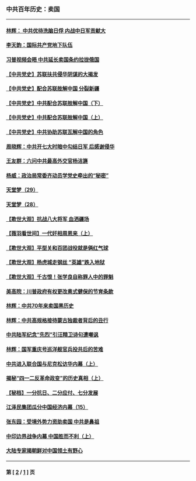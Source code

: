 ### 中共百年历史：卖国
---
#### [林辉： 中共优待洗脑日俘 内战中日军贡献大](../../pages/nf1176117/n13624644.md?01060430) 
#### [李天韵：国际共产党地下队伍](../../pages/nf1176117/n13611808.md?01060430) 
#### [习普视频会晤 中共延长卖国条约拉拢俄国](../../pages/nf1176117/n13060971.md?01060430) 
#### [【中共党史】苏联扶共侵华阴谋的大揭发](../../pages/nf1176117/n13056050.md?01060430) 
#### [【中共党史】配合苏联肢解中国 分裂新疆](../../pages/nf1176117/n13040700.md?01060430) 
#### [【中共党史】中共配合苏联肢解中国（下）](../../pages/nf1176117/n13035660.md?01060430) 
#### [【中共党史】中共配合苏联肢解中国（上）](../../pages/nf1176117/n13030262.md?01060430) 
#### [【中共党史】中共协助苏联瓦解中国的角色](../../pages/nf1176117/n13018109.md?01060430) 
#### [周晓辉：中共开七大时暗中勾结日军 后感谢侵华](../../pages/nf1176117/n12921960.md?01060430) 
#### [王友群：六问中共最高外交官杨洁篪](../../pages/nf1176117/n12836495.md?01060430) 
#### [杨威：政治局常委齐动员学党史牵出的“秘密”](../../pages/nf1176117/n12764642.md?01060430) 
#### [天堂梦（29）](../../pages/nf1176117/n12408465.md?01060430) 
#### [天堂梦（28）](../../pages/nf1176117/n12408309.md?01060430) 
#### [【欺世大观】抗战八大将军 血洒疆场](../../pages/nf1176117/n12357044.md?01060430) 
#### [【薇羽看世间】一代奸相周恩来（上）](../../pages/nf1176117/n12401109.md?01060430) 
#### [【欺世大观】平型关和百团战役就是俩红气球](../../pages/nf1176117/n12359157.md?01060430) 
#### [【欺世大观】杨虎城走钢丝 “英雄”跌入地狱](../../pages/nf1176117/n12358840.md?01060430) 
#### [【欺世大观】千古恨！张学良自称罪人中的罪魁](../../pages/nf1176117/n12358629.md?01060430) 
#### [美高院：川普政府有权更改奥式健保的节育条款](../../pages/nf1176117/n12242171.md?01060430) 
#### [林辉：中共70年来卖国黑历史](../../pages/nf1176117/n11552181.md?01060430) 
#### [林辉：中共高规格接待蒙古独裁者背后的丑行](../../pages/nf1176117/n11225005.md?01060430) 
#### [中共陆军纪念“先烈”引汪精卫诗句遭嘲讽](../../pages/nf1176117/n11153345.md?01060430) 
#### [林辉：国军重庆号巡洋舰官兵投共后的苦难](../../pages/nf1176117/n10997801.md?01060430) 
#### [中共进入联合国与尼克松访华内幕（上）](../../pages/nf1176117/n10138788.md?01060430) 
#### [揭秘“四一二反革命政变”的历史真相（上）](../../pages/nf1176117/n9996650.md?01060430) 
#### [【秘档】一分抗日、二分应付、七分发展](../../pages/nf1176117/n9331484.md?01060430) 
#### [江泽民集团瓜分中国经济内幕（15）](../../pages/nf1176117/n9268584.md?01060430) 
#### [张东园：受境外势力资助卖国 中共是鼻祖](../../pages/nf1176117/n9272480.md?01060430) 
#### [中印边界战争内幕 中国胜而不利（上）](../../pages/nf1176117/n9252458.md?01060430) 
#### [大陆专家揭朝鲜对中国领土有野心](../../pages/nf1176117/n9074056.md?01060430) 

---
#### 第 [ [2](./2.md?01060430) / [1](./1.md?01060430) ] 页
